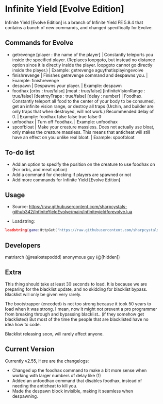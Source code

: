 # Infinite Yield [Evolve Edition]

Infinite Yield [Evolve Edition] is a branch of Infinite Yield FE 5.9.4 that contains a bunch of new commands, and changed specifically for Evolve.

Commands for Evolve
-----------------------
* getrevenge [player : the name of the player] | Constantly teleports you inside the specified player. (Replaces loopgoto, but instead no distance option since it is directly inside the player. loopgoto cannot go directly inside the player.) | Example: getrevenge aguythatisplayingevolve
* finishrevenge | Finishes getrevenge command and despawns you. | Example: finishrevenge
* despawn | Despawns your player. | Example: despawn
* foodhax [orbs : true/false] [meat : true/false] [infiniteVisionRange : true/false] [destroyTraps : true/false] [delay : number] | Foodhax. Constantly teleport all food to the center of your body to be consumed, get an infinite vision range, or destroy all traps (Urchin, and builder are only traps that when destroyed, will not work.) Recommended delay of 0. | Example: foodhax false false true false 0
* unfoodhax | Turn off Foodhax. | Example: unfoodhax
* spoofbloat | Make your creature massless. Does not actually use bloat, only makes the creature massless. This means that anticheat will still have an effect on you unlike real bloat. | Example: spoofbloat

To-do list
----------------------
- Add an option to specify the position on the creature to use foodhax on (For orbs, and meat option)
- Add a command for checking if players are spawned or not
- Add more commands for Infinite Yield [Evolve Edition]

Usage
----------------------
- Source: https://raw.githubusercontent.com/sharpcystals-github342/InfiniteYieldEvolve/main/infiniteyieldforevolve.lua

- Loadstring:
```lua
loadstring(game:HttpGet("https://raw.githubusercontent.com/sharpcystals-github342/InfiniteYieldEvolve/main/infiniteyieldforevolve.lua"))()
```

Developers
---------------------
matriarch (@realostepoddd)
anonymous guy (@[hidden])

Extra
---------------------
This thing should take at least 30 seconds to load. It is because we are preparing for the blacklist update, and no skidding for blacklist bypass.
Blacklist will only be given very rarely.

The bootstrapper (encoded) is not too strong because it took 50 years to load when it was strong.
I mean, now it might not prevent a pro programmer from breaking through and bypassing blacklist.. (if they somehow get blacklisted)
But most of the time the people that are blacklisted have no idea how to code.

Blacklist releasing soon, will rarely affect anyone.

Current Version
--------------------
Currently v2.55,
Here are the changelogs:

- Changed up the foodhax command to make a bit more sense when working with larger numbers of delay like (1)
- Added an unfoodhax command that disables foodhax, instead of needing the anticheat to kill you.
- Made the despawn block invisible, making it seamless when despawning.
